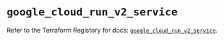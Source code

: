 # `google_cloud_run_v2_service`

Refer to the Terraform Registory for docs: [`google_cloud_run_v2_service`](https://registry.terraform.io/providers/hashicorp/google-beta/4.64.0/docs/resources/google_cloud_run_v2_service).
